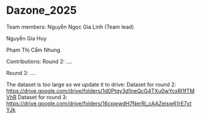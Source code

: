 # Dazone_2025
Team members: 
Nguyễn Ngọc Gia Linh (Team lead)

Nguyễn Gia Huy

Phạm Thị Cẩm Nhung 


Contributions:
Round 2: ....

Round 3: ....

The dataset is too large so we update it to drive: 
Dataset for round 2: https://drive.google.com/drive/folders/1d0Ptgy3d1neQcG4TXu0wYcxRl1fTMVhR
Dataset for round 3: https://drive.google.com/drive/folders/16cpwwdH7NerRi_cAAZeisw61rE7xtYJk


